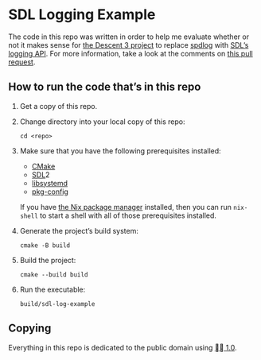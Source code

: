 # SDL Logging Example

The code in this repo was written in order to help me evaluate whether or not
it makes sense for [the Descent 3 project][1] to replace [spdlog][2] with
[SDL’s logging API][3]. For more information, take a look at the comments on
[this pull request][4].

[1]: https://github.com/DescentDevelopers/Descent3
[2]: https://github.com/gabime/spdlog
[3]: https://wiki.libsdl.org/SDL2/SDL_Log
[4]: https://github.com/DescentDevelopers/Descent3/pull/271

## How to run the code that’s in this repo

1. Get a copy of this repo.
2. Change directory into your local copy of this repo:
    ```
    cd <repo>
    ```
3. Make sure that you have the following prerequisites installed:
    - [CMake](https://cmake.org)
    - [SDL](https://libsdl.org)2
    - [libsystemd](https://www.freedesktop.org/software/systemd/man/latest/libsystemd.html)
    - [pkg-config](https://www.freedesktop.org/wiki/Software/pkg-config/)

    If you have [the Nix package manager](https://nix.dev) installed, then you
    can run `nix-shell` to start a shell with all of those prerequisites
    installed.
4. Generate the project’s build system:
    ```
    cmake -B build
    ```
5. Build the project:
    ```
    cmake --build build
    ```
6. Run the executable:
    ```
    build/sdl-log-example
    ```

## Copying

Everything in this repo is dedicated to the public domain using [🅭🄍 1.0](https://creativecommons.org/publicdomain/zero/1.0/).
